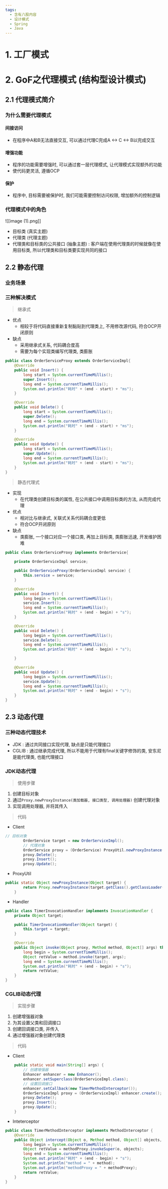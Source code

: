 ```yaml
---
tags:
  - 含有八股内容
  - 设计模式
  - Spring
  - Java
---
```

# 1. 工厂模式

# 2. GoF之代理模式 (结构型设计模式)

## 2.1 代理模式简介

### 为什么需要代理模式

#### 间接访问

- 在程序中A和B无法直接交互, 可以通过代理C完成A <-> C <-> B以完成交互

#### 增强功能

- 程序的功能需要增强时, 可以通过套一层代理模式, 让代理模式实现额外的功能
- 使代码更灵活, 遵循OCP

#### 保护

- 程序中, 目标需要被保护时, 我们可能需要控制访问权限,  增加额外的控制逻辑

### 代理模式中的角色

![[image (1).png]]

- 目标类 (真实主题)
- 代理类 (代理主题)
- 代理类和目标类的公共接口 (抽象主题) : 客户端在使用代理类的时候就像在使用目标类, 所以代理类和目标类要实现共同的接口
 
## 2.2 静态代理

### 业务场景

### 三种解决模式

> 继承式

- 优点
    - 相较于将代码直接重新复制黏贴到代理类上, 不用修改源代码, 符合OCP开闭原则
- 缺点
    - 采用继承式关系, 代码耦合度高
    - 需要为每个实现类编写代理类, 类膨胀

```java
public class OrderServiceProxy extends OrderServiceImpl{
    @Override
    public void Insert() {
        long start = System.currentTimeMillis();
        super.Insert();
        long end = System.currentTimeMillis();
        System.out.println("耗时" + (end - start) + "ms");
    }

    @Override
    public void Delete() {
        long start = System.currentTimeMillis();
        super.Delete();
        long end = System.currentTimeMillis();
        System.out.println("耗时" + (end - start) + "ms");
    }

    @Override
    public void Update() {
        long start = System.currentTimeMillis();
        super.Update();
        long end = System.currentTimeMillis();
        System.out.println("耗时" + (end - start) + "ms");
    }
}

```

> 静态代理式

- 实现
    - 在代理类创建目标类的属性, 在公共接口中调用目标类的方法, 从而完成代理
- 优点
    - 相对比与继承式, 关联式关系代码耦合度更低
    - 符合OCP开闭原则
- 缺点
    - 类膨胀, 一个接口对应一个接口类, 再加上目标类, 类膨胀迅速, 开发维护困难

```java
public class OrderServiceProxy implements OrderService{

    private OrderServiceImpl service;

    public OrderServiceProxy(OrderServiceImpl service) {
        this.service = service;
    }

    @Override
    public void Insert() {
        long begin = System.currentTimeMillis();
        service.Insert();
        long end = System.currentTimeMillis();
        System.out.println("耗时" + (end - begin) + "s");
    }

    @Override
    public void Delete() {
        long begin = System.currentTimeMillis();
        service.Delete();
        long end = System.currentTimeMillis();
        System.out.println("耗时" + (end - begin) + "s");

    }

    @Override
    public void Update() {
        long begin = System.currentTimeMillis();
        service.Update();
        long end = System.currentTimeMillis();
        System.out.println("耗时" + (end - begin) + "s");
    }
}
```
## 2.3 动态代理

### 三种动态代理技术

- JDK : 通过共同接口实现代理, 缺点是只能代理接口
- CGLIB : 通过继承完成代理, 所以不能用于代理有final关键字修饰的类, 安东尼是能代理类, 也能代理接口
### JDK动态代理

> 使用步骤

1. 创建目标对象
2. 通过`Proxy.newProxyInstance(类加载器, 接口类型, 调用处理器)` 创建代理对象
3. 实现调用处理器, 并将其传入

> 代码

- Client

```java
// 目标对象
        OrderService target = new OrderServiceImpl();
        // 代理对象
        OrderService proxy = (OrderService) ProxyUtil.newProxyInstance(target);
        proxy.Delete();
        proxy.Insert();
        proxy.Update();
```

- ProxyUtil

```java
public static Object newProxyInstance(Object target) {
        return Proxy.newProxyInstance(target.getClass().getClassLoader(), target.getClass().getInterfaces(), new TimerInvocationHandler(target));
    }
```

- Handler

```java
public class TimerInvocationHandler implements InvocationHandler {
    private Object target;

    public TimerInvocationHandler(Object target) {
        this.target = target;
    }

    @Override
    public Object invoke(Object proxy, Method method, Object[] args) throws Throwable {
        long begin = System.currentTimeMillis();
        Object retValue = method.invoke(target, args);
        long end = System.currentTimeMillis();
        System.out.println("耗时" + (end - begin) + "s");
        return retValue;
    }
}
```
### CGLIB动态代理

> 实现步骤

1. 创建增强器对象
2. 为其设置父类和回调接口
3. 创建回调接口类, 并传入
4. 通过增强器对象创建代理类

> 代码

- Client

```java
    public static void main(String[] args) {
        // 创建增强器
        Enhancer enhancer = new Enhancer();
        enhancer.setSuperclass(OrderServiceImpl.class);
        // 设置回调接口
        enhancer.setCallback(new TimerMethodInterceptor());
        OrderServiceImpl proxy = (OrderServiceImpl) enhancer.create();
        proxy.Delete();
        proxy.Insert();
        proxy.Update();
    }
```

- Inteterceptor

```java
public class TimerMethodInterceptor implements MethodInterceptor {
    @Override
    public Object intercept(Object o, Method method, Object[] objects, MethodProxy methodProxy) throws Throwable {
        long begin = System.currentTimeMillis();
        Object retValue = methodProxy.invokeSuper(o, objects);
        long end = System.currentTimeMillis();
        System.out.println("耗时" + (end - begin) + "s");
        System.out.println("method = " + method);
        System.out.println("methodProxy = " + methodProxy);
        return retValue;
    }
}
```